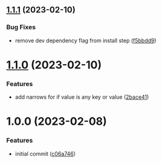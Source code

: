 ## [1.1.1](https://github.com/danielwaltz/ts-define-constant/compare/v1.1.0...v1.1.1) (2023-02-10)


### Bug Fixes

* remove dev dependency flag from install step ([f5bbdd9](https://github.com/danielwaltz/ts-define-constant/commit/f5bbdd9db9792d03172e51bb455bf804045b2515))

# [1.1.0](https://github.com/danielwaltz/ts-define-constant/compare/v1.0.0...v1.1.0) (2023-02-10)


### Features

* add narrows for if value is any key or value ([2bace41](https://github.com/danielwaltz/ts-define-constant/commit/2bace41831e7ffed6052edc7fe884461ed9856b6))

# 1.0.0 (2023-02-08)


### Features

* initial commit ([c06a746](https://github.com/danielwaltz/ts-define-constant/commit/c06a7466e43717ab4b292ea9d1be6f3c97d6d89f))
